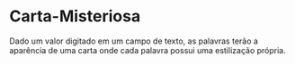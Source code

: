 # Carta-Misteriosa
Dado um valor digitado em um campo de texto, as palavras terão a aparência de uma carta onde cada palavra possui uma estilização própria.
